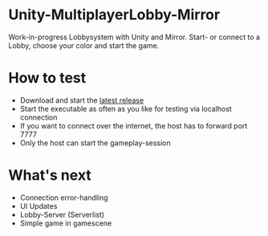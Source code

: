 # Unity-MultiplayerLobby-Mirror

Work-in-progress Lobbysystem with Unity and Mirror. Start- or connect to a Lobby, choose your color and start the game.

# How to test

- Download and start the [latest release](https://github.com/TobiasB90/Unity-MultiplayerLobby-Mirror/releases)
- Start the executable as often as you like for testing via localhost connection
- If you want to connect over the internet, the host has to forward port 7777
- Only the host can start the gameplay-session

# What's next

- Connection error-handling
- UI Updates
- Lobby-Server (Serverlist)
- Simple game in gamescene

